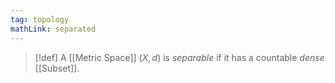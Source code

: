 ```yaml
---
tag: topology
mathLink: separated
---
```

>[!def]
>A [[Metric Space]] $(X,d)$ is *separable* if it has a countable *dense* [[Subset]].